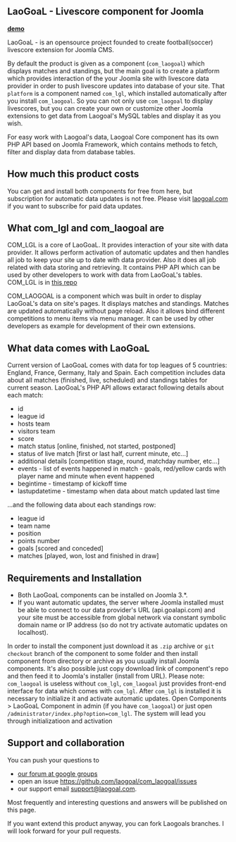LaoGoaL - Livescore component for Joomla 
------------------------------------------

[__demo__](http://demo.laogoal.com/)

LaoGoaL - is an opensource  project founded to create football(soccer) livescore extension for Joomla CMS. 

By default the product is given as a component (`com_laogoal`) which displays matches and standings, but the main goal is to create a platform which provides interaction of the your Joomla site with livescore data provider in order to push livescore updates into database of your site. That `platform` is a component named `com_lgl`, which installed automatically after you install `com_laogoal`. So you can not only use `com_laogoal` to display livescores, but you can create your own or customize other Joomla extensions to get data from Laogoal's MySQL tables and display it as you wish. 

For easy work with Laogoal's data, Laogoal Core component has its own PHP API based on Joomla Framework, which contains methods to fetch, filter and display data from database tables. 

How much this product costs
---------------------------
You can get and install both components for free from here, but subscription for automatic data updates is not free. Please visit [laogoal.com](http://laogoal.com) if you want to subscribe for paid data updates. 

What com\_lgl and com\_laogoal are
----------------------------------
COM\_LGL is a core of LaoGoaL. 
It provides interaction of your site with data provider. It allows perform activation of automatic updates and then handles all job to keep your site up to date with data provider. 
Also it does all job related with data storing and retrieving. 
It contains PHP API which can be used by other developers to work with data from LaoGoaL's tables. 
COM\_LGL is in [this repo](https://github.com/laogoal/com_lgl) 

COM\_LAOGOAL is a component which was built in order to display LaoGoaL's data on site's pages. 
It displays matches and standings. Matches are updated automatically without page reload.
Also it allows bind different competitions to menu items via menu manager. 
It can be used by other developers as example for development of their own extensions.


What data comes with LaoGoaL
----------------------------
Current version of LaoGoaL comes with data for top leagues of 5 countries: England, France, Germany, Italy and Spain. Each competition includes data about all matches (finished, live, scheduled) and standings tables for current season. 
LaoGoaL's PHP API allows extaract following details about each match:
- id
- league id
- hosts team
- visitors team
- score
- match status [online, finished, not started, postponed]
- status of live match [first or last half, current minute, etc...]
- additional details [competition stage, round, matchday number, etc...]
- events - list of events happened in match - goals, red/yellow cards with player name and minute when event happened
- begintime - timestamp of kickoff time 
- lastupdatetime - timestamp when data about match updated last time
 
...and the following data about each standings row:
- league id
- team name
- position 
- points number
- goals [scored and conceded]
- matches [played, won, lost and finished in draw]

Requirements and Installation
-----------------------------
- Both LaoGoaL components can be installed on Joomla 3.*. 
- If you want automatic updates, the server where Joomla installed must be able to connect to our data provider's URL (api.goalapi.com) and your site must be accessible from global network via constant symbolic domain name or IP address (so do not try activate automatic updates on localhost).  

In order to install the component just download it as `.zip` archive or `git checkout` branch of the component to some folder and then install component from directory or archive as you usually install Joomla components. It's also possible just copy download link of component's repo and then feed it to Joomla's installer (install from URL). 
Please note: `com_laogoal` is useless without `com_lgl`, `com_laogoal` just provides front-end interface for data which comes with `com_lgl`. 
After `com_lgl` is installed it is necessary to initialize it and activate automatic updates. 
Open Components > LaoGoaL Component in admin (if you have `com_laogoal`) or just open `/administrator/index.php?option=com_lgl`. The system will lead you through initializatioon and activation

Support and collaboration
-------------------------
You can push your questions to 
- [our forum at google groups](https://groups.google.com/forum/#!forum/laogoal)
- open an issue https://github.com/laogoal/com_laogoal/issues  
- our support email support@laogoal.com.

Most frequently and interesting questions and answers will be published on this page. 

If you want extend this product anyway, you can fork Laogoals branches. I will look forward for your pull requests. 




